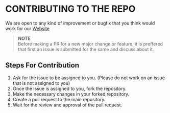 # CONTRIBUTING TO THE REPO

We are open to any kind of improvement or bugfix that you think would work for our [Website](https://ieeeausb.in)

> **NOTE**  
>Before making a PR for a new major change or feature, it is preffered that first an issue is submitted for the same and discuss about it.

## Steps For Contribution

1. Ask for the issue to be assigned to you. (Please do not work on an issue that is not assigned to you)
2. Once the issue is assigned to you, fork the repository.
3. Make the necessary changes in your forked repository.
4. Create a pull request to the main repository.
5. Wait for the review and approval of the pull request.
